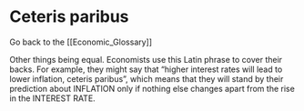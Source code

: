 # Ceteris paribus

Go back to the [[Economic_Glossary]]


Other things being equal. Economists use this Latin phrase to cover their backs. For example, they might say that “higher interest rates will lead to lower inflation, ceteris paribus”, which means that they will stand by their prediction about INFLATION only if nothing else changes apart from the rise in the INTEREST RATE.

